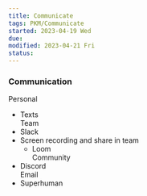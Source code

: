 ```yaml
---
title: Communicate
tags: PKM/Communicate  
started: 2023-04-19 Wed
due: 
modified: 2023-04-21 Fri
status: 
---
```

### Communication
Personal
- Texts  
Team
- Slack
- Screen recording and share in team
	- Loom  
Community
- Discord  
Email
- Superhuman